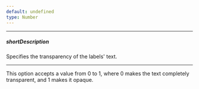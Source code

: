 ```yaml
---
default: undefined
type: Number
---
```

---
##### shortDescription
Specifies the transparency of the labels' text.

---
This option accepts a value from 0 to 1, where 0 makes the text completely transparent, and 1 makes it opaque.